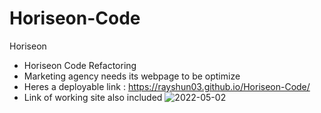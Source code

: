 # Horiseon-Code
Horiseon 
* Horiseon Code Refactoring
* Marketing agency needs its webpage to be optimize
* Heres a deployable link : https://rayshun03.github.io/Horiseon-Code/
* Link of working site also included
![2022-05-02](https://user-images.githubusercontent.com/101676351/166333779-c90623c4-991f-417c-a6c5-724003aae99d.png)
